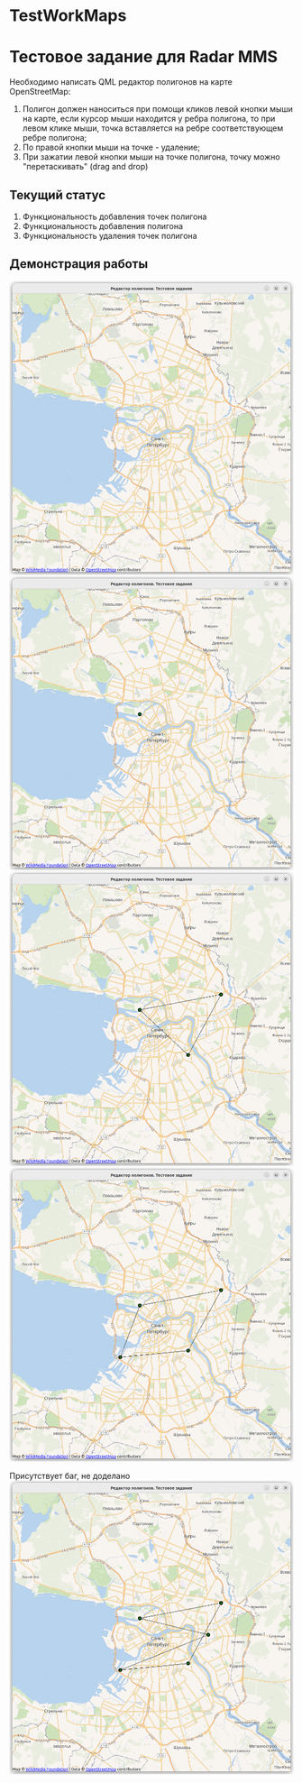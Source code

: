 # TestWorkMaps
Тестовое задание для Radar MMS
====
Необходимо написать QML редактор полигонов на карте OpenStreetMap:
1. Полигон должен наноситься при помощи кликов левой кнопки мыши на карте, если курсор мыши находится у ребра полигона, то при левом клике мыши, точка вставляется на ребре соответствующем ребре полигона;
2. По правой кнопки мыши на точке - удаление;
3. При зажатии левой кнопки мыши на точке полигона, точку можно "перетаскивать" (drag and drop)

## Текущий статус
1. Функциональность добавления точек полигона
2. Функциональность добавления полигона
3. Функциональность удаления точек полигона

## Демонстрация работы
![Examples programm](img/1.png)
![Examples programm](img/2.png)
![Examples programm](img/3.png)
![Examples programm](img/4.png)

Присутствует баг, не доделано
![Examples programm](img/5.png)
